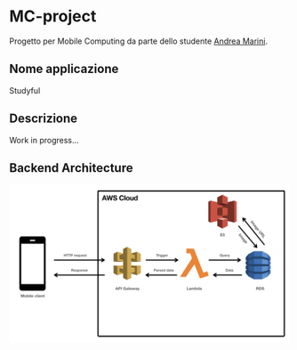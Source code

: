# MC-project

Progetto per Mobile Computing da parte dello studente [Andrea Marini](https://github.com/drew458).

## Nome applicazione

Studyful

## Descrizione

Work in progress...
## Backend Architecture
![Backend Architecture](/resources/backend_overview.jpeg)
